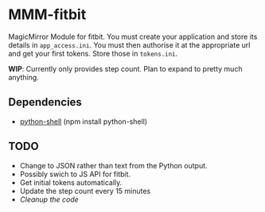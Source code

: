 MMM-fitbit
==
MagicMirror Module for fitbit. You must create your application and store its details in `app_access.ini`. You must then authorise it at the appropriate url and get your first tokens. Store those in `tokens.ini`.

**WIP**: Currently only provides step count. Plan to expand to pretty much anything.

Dependencies
--
* [python-shell](https://www.npmjs.com/package/python-shell) (npm install python-shell)

TODO
--
* Change to JSON rather than text from the Python output.
* Possibly swich to JS API for fitbit.
* Get initial tokens automatically.
* Update the step count every 15 minutes
* _Cleanup the code_
